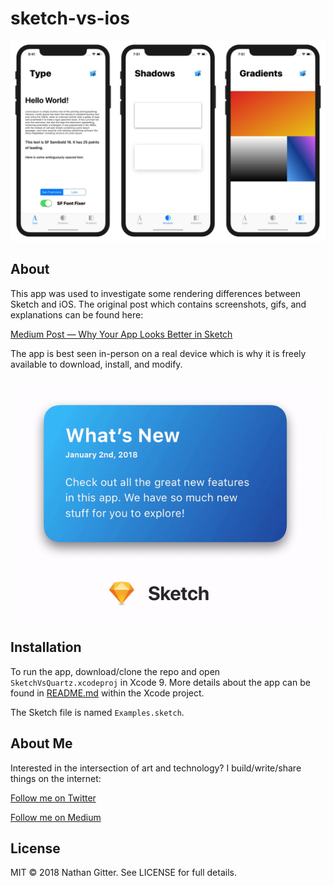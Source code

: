 # sketch-vs-ios

![App Screenshots](app.jpg)

## About

This app was used to investigate some rendering differences between Sketch and iOS. The original post which contains screenshots, gifs, and explanations can be found here:

[Medium Post — Why Your App Looks Better in Sketch](https://medium.com/@nathangitter/why-your-app-looks-better-in-sketch-3a01b22c43d7)

The app is best seen in-person on a real device which is why it is freely available to download, install, and modify.

![Example Gif](card.gif)

## Installation

To run the app, download/clone the repo and open `SketchVsQuartz.xcodeproj` in Xcode 9. More details about the app can be found in [README.md](https://github.com/nathangitter/sketch-vs-ios/blob/master/SketchVsQuartz/SketchVsQuartz/README.md) within the Xcode project.

The Sketch file is named `Examples.sketch`.

## About Me

Interested in the intersection of art and technology? I build/write/share things on the internet:

[Follow me on Twitter](http://twitter.com/@nathangitter)

[Follow me on Medium](https://medium.com/@nathangitter)

## License

MIT © 2018 Nathan Gitter. See LICENSE for full details.